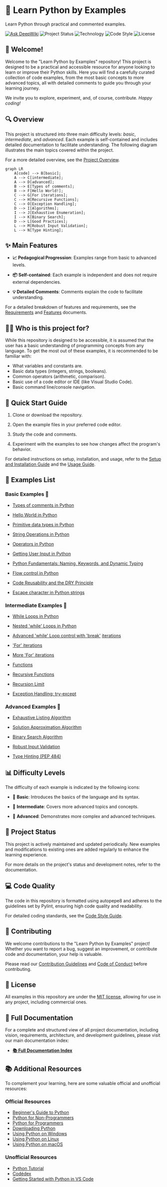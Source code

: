 # 🐍 Learn Python by Examples

Learn Python through practical and commented examples.

<a href="https://deepwiki.com/seyerjo/learn-python-by-examples"><img alt="Ask DeepWiki" src="https://deepwiki.com/badge.svg"></a>
![Project Status](https://img.shields.io/badge/Status-Developing-yellow.svg)
![Technology](https://img.shields.io/badge/Tech-Python-blue.svg)
![Code Style](https://img.shields.io/badge/Code%20Style-autopep8-ff69b4.svg)
![License](https://img.shields.io/badge/License-MIT-red.svg)

## 👋 Welcome!

Welcome to the "Learn Python by Examples" repository! This project is designed to be a practical and accessible resource for anyone looking to learn or improve their Python skills. Here you will find a carefully curated collection of code examples, from the most basic concepts to more advanced topics, all with detailed comments to guide you through your learning journey.

We invite you to explore, experiment, and, of course, contribute. _Happy coding!_

## 🔍 Overview

This project is structured into three main difficulty levels: _basic_, _intermediate_, and _advanced_. Each example is self-contained and includes detailed documentation to facilitate understanding. The following diagram illustrates the main topics covered within the project.

For a more detailed overview, see the [Project Overview](docs/01_project_overview.md).

```mermaid
graph LR
    A[code] --> B[basic];
    A --> C[intermediate];
    A --> D[advanced];
    B --> E[Types of comments];
    B --> F[Hello World!];
    C --> G[For iterations];
    C --> H[Recursive Functions];
    C --> O[Exception Handling];
    D --> I[Algorithms];
    I --> J[Exhaustive Enumeration];
    I --> K[Binary Search];
    D --> L[Good Practices];
    L --> M[Robust Input Validation];
    L --> N[Type Hinting];
```

## ✨ Main Features

-   **📈 Pedagogical Progression**: Examples range from basic to advanced levels.

-   **📦 Self-contained**: Each example is independent and does not require external dependencies.

-   **💡 Detailed Comments**: Comments explain the code to facilitate understanding.

For a detailed breakdown of features and requirements, see the [Requirements](docs/02_requirements.md) and [Features](docs/03_features.md) documents.

## 🧑‍💻 Who is this project for?

While this repository is designed to be accessible, it is assumed that the user has a basic understanding of programming concepts from any language. To get the most out of these examples, it is recommended to be familiar with:

-   What variables and constants are.
-   Basic data types (integers, strings, booleans).
-   Common operators (arithmetic, comparison).
-   Basic use of a code editor or IDE (like Visual Studio Code).
-   Basic command line/console navigation.

## 🚀 Quick Start Guide

1. Clone or download the repository.

2. Open the example files in your preferred code editor.

3. Study the code and comments.

4. Experiment with the examples to see how changes affect the program's behavior.

For detailed instructions on setup, installation, and usage, refer to the [Setup and Installation Guide](docs/07_setup_and_installation.md) and the [Usage Guide](docs/08_usage_guide.md).

## 📝 Examples List

### Basic Examples 📗

-   [Types of comments in Python](https://github.com/seyerjo/learn-python-by-examples/blob/main/code/basic/sample_00_comments_types.py)

-   [Hello World in Python](https://github.com/seyerjo/learn-python-by-examples/blob/main/code/basic/sample_01_hello_world.py)

-   [Primitive data types in Python](https://github.com/seyerjo/learn-python-by-examples/blob/main/code/basic/sample_02_primitives_data_types.py)

-   [String Operations in Python](https://github.com/seyerjo/learn-python-by-examples/blob/main/code/basic/sample_03_strings_operations.py)

-   [Operators in Python](https://github.com/seyerjo/learn-python-by-examples/blob/main/code/basic/sample_04_operators.py)

-   [Getting User Input in Python](https://github.com/seyerjo/learn-python-by-examples/blob/main/code/basic/sample_05_inputs.py)

-   [Python Fundamentals: Naming, Keywords, and Dynamic Typing](https://github.com/seyerjo/learn-python-by-examples/blob/main/code/basic/sample_06_fundamentals.py)

-   [Flow control in Python](https://github.com/seyerjo/learn-python-by-examples/blob/main/code/basic/sample_07_flow_control.py)

-   [Code Reusability and the DRY Principle](https://github.com/seyerjo/learn-python-by-examples/blob/main/code/basic/sample_08_more_fundamentals.py)

-   [Escape character in Python strings](https://github.com/seyerjo/learn-python-by-examples/blob/main/code/basic/sample_09_escape_character_and_strings.py)

### Intermediate Examples 📙

-   [While Loops in Python](https://github.com/seyerjo/learn-python-by-examples/blob/main/code/intermediate/sample_10_while_iterations.py)

-   [Nested 'while' Loops in Python](https://github.com/seyerjo/learn-python-by-examples/blob/main/code/intermediate/sample_11_more_while_iterations.py)

-   [Advanced 'while' Loop control with 'break'](https://github.com/seyerjo/learn-python-by-examples/blob/main/code/intermediate/sample_12_additional_while_iterations.py) [ iterations](https://github.com/seyerjo/learn-python-by-examples/blob/main/code/intermediate/sample_12_additional_while_iterations.py)

-   ['For' iterations](https://github.com/seyerjo/learn-python-by-examples/blob/main/code/intermediate/sample_13_for_iterations.py)

-   [More 'For' iterations](https://github.com/seyerjo/learn-python-by-examples/blob/main/code/intermediate/sample_14_more_for_iterations.py)

-   [Functions](https://github.com/seyerjo/learn-python-by-examples/blob/main/code/intermediate/sample_15_functions.py)

-   [Recursive Functions](https://github.com/seyerjo/learn-python-by-examples/blob/main/code/intermediate/sample_16_recursive_functions.py)

-   [Recursion Limit](https://github.com/seyerjo/learn-python-by-examples/blob/main/code/intermediate/sample_17_recursion_limit.py)

-   [Exception Handling: try-except](https://github.com/seyerjo/learn-python-by-examples/blob/main/code/intermediate/sample_18_exception_handling.py)

### Advanced Examples 📕

-   [Exhaustive Listing Algorithm](https://github.com/seyerjo/learn-python-by-examples/blob/main/code/advanced/sample_19_exhaustive_listing_algorithm.py)

-   [Solution Approximation Algorithm](https://github.com/seyerjo/learn-python-by-examples/blob/main/code/advanced/sample_20_solution_approximation_algorithm.py)

-   [Binary Search Algorithm](https://github.com/seyerjo/learn-python-by-examples/blob/main/code/advanced/sample_21_binary_search_algorithm.py)

-   [Robust Input Validation](https://github.com/seyerjo/learn-python-by-examples/blob/main/code/advanced/sample_22_robust_input_validation.py)

-   [Type Hinting (PEP 484)](https://github.com/seyerjo/learn-python-by-examples/blob/main/code/advanced/sample_23_type_hinting.py)

## 📊 Difficulty Levels

The difficulty of each example is indicated by the following icons:

-   📗 **Basic**: Introduces the basics of the language and its syntax.

-   📙 **Intermediate**: Covers more advanced topics and concepts.

-   📕 **Advanced**: Demonstrates more complex and advanced techniques.

## 🔄 Project Status

This project is actively maintained and updated periodically. New examples and modifications to existing ones are added regularly to enhance the learning experience.

For more details on the project's status and development notes, refer to the documentation.

## 💻 Code Quality

The code in this repository is formatted using autopepe8 and adheres to the guidelines set by Pylint, ensuring high code quality and readability.

For detailed coding standards, see the [Code Style Guide](docs/09_code_style_guide.md).

## 👋 Contributing

We welcome contributions to the "Learn Python by Examples" project! Whether you want to report a bug, suggest an improvement, or contribute code and documentation, your help is valuable.

Please read our [Contribution Guidelines](./CONTRIBUTION_GUIDELINES.md) and [Code of Conduct](./CODE_OF_CONDUCT.md) before contributing.

## 📜 License

All examples in this repository are under the [MIT license](./LICENSE), allowing for use in any project, including commercial ones.

## 📖 Full Documentation

For a complete and structured view of all project documentation, including vision, requirements, architecture, and development guidelines, please visit our main documentation index:

-   [**📚 Full Documentation Index**](./docs/00_documentation_index.md)

## 📚 Additional Resources

To complement your learning, here are some valuable official and unofficial resources:

### Official Resources

-   [Beginner's Guide to Python](https://wiki.python.org/moin/BeginnersGuide)
-   [Python for Non-Programmers](https://wiki.python.org/moin/BeginnersGuide/NonProgrammers)
-   [Python for Programmers](https://wiki.python.org/moin/BeginnersGuide/Programmers)
-   [Downloading Python](https://wiki.python.org/moin/BeginnersGuide/Download)
-   [Using Python on Windows](https://docs.python.org/3/faq/windows.html)
-   [Using Python on Linux](https://docs.python.org/3/using/unix.html)
-   [Using Python on macOS](https://docs.python.org/3/using/mac.html)

### Unofficial Resources

-   [Python Tutorial](https://python.land/python-tutorial)
-   [Codédex](https://www.codedex.io/python)
-   [Getting Started with Python in VS Code](https://code.visualstudio.com/docs/python/python-tutorial)
